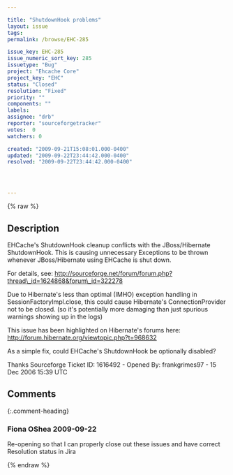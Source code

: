 ```yaml
---

title: "ShutdownHook problems"
layout: issue
tags: 
permalink: /browse/EHC-285

issue_key: EHC-285
issue_numeric_sort_key: 285
issuetype: "Bug"
project: "Ehcache Core"
project_key: "EHC"
status: "Closed"
resolution: "Fixed"
priority: ""
components: ""
labels: 
assignee: "drb"
reporter: "sourceforgetracker"
votes:  0
watchers: 0

created: "2009-09-21T15:08:01.000-0400"
updated: "2009-09-22T23:44:42.000-0400"
resolved: "2009-09-22T23:44:42.000-0400"




---
```


{% raw %}

## Description

<div markdown="1" class="description">

EHCache's ShutdownHook cleanup conflicts with the JBoss/Hibernate ShutdownHook.
This is causing unnecessary Exceptions to be thrown whenever JBoss/Hibernate using EHCache is shut down.

For details, see:
http://sourceforge.net/forum/forum.php?thread\_id=1624868&forum\_id=322278

Due to Hibernate's less than optimal (IMHO) exception handling in SessionFactoryImpl.close, this could cause Hibernate's ConnectionProvider not to be closed. (so it's potentially more damaging than just spurious warnings showing up in the logs)

This issue has been highlighted on Hibernate's forums here:
http://forum.hibernate.org/viewtopic.php?t=968632

As a simple fix, could EHCache's ShutdownHook be optionally disabled?

Thanks
Sourceforge Ticket ID: 1616492 - Opened By: frankgrimes97 - 15 Dec 2006 15:39 UTC

</div>

## Comments


{:.comment-heading}
### **Fiona OShea** <span class="date">2009-09-22</span>

<div markdown="1" class="comment">

Re-opening so that I can properly close out these issues and have correct Resolution status in Jira

</div>



{% endraw %}
